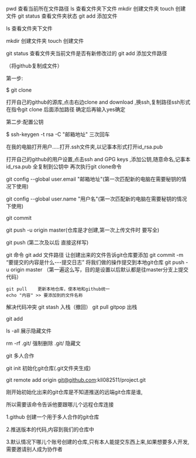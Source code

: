 ﻿

pwd 查看当前所在文件路径
ls  查看文件夹下文件
mkdir 创建文件夹
touch 创建文件
git status 查看文件夹状态
git add 添加文件

ls  查看文件夹下文件

mkdir 创建文件夹
touch 创建文件

git status 查看文件夹当前文件是否有新修改过的
git add 添加文件路径




（将github复制成文件）

第一步:

$ git clone

打开自己的github的源库,点击右边clone and download ,换ssh,复制路径ssh形式
在指令git clone 后面添加路径
确定后再输入yes确定

第二步:配置公钥

$ ssh-keygen -t rsa -C "邮箱地址"
三次回车

在我的电脑打开用户.....打开.ssh文件夹,以记事本形式打开id_rsa.pub

打开自己的github的用户设置,点击ssh and GPG keys ,添加公钥,随意命名,记事本id_rsa.pub
全复制到公钥中
再次执行git clone命令

git config --global user.email "邮箱地址"(第一次匹配新的电脑在需要秘钥的情况下使用)

git config --global user.name "用户名"(第一次匹配新的电脑在需要秘钥的情况下使用)

git commit

git push -u origin master(仓库是才创建,第一次上传文件时 要写全)

git push (第二次及以后 直接这样写)



git 命令
	git add 文件路径 让创建出来的文件告诉git仓库要添加
	git commit -m “要提交的内容是什么---提交日志” 将我们做的操作提交到本地git仓库
	git push -u origin master （第一遍这么写，目的是设置以后默认都是往master分支上提交代码）

	git pull    更新本地仓库，使本地和github统一
	echo "内容" >> 要添加到的文件名称

解决代码冲突
	git stash   入栈（撤回）
	git pull
	gitpop   出栈


git add 

ls -all 展示隐藏文件

rm -rf .git/  强制删除 .git/ 隐藏文


git 多人合作

git init 初始化git仓库(.git文件夹生成)

git remote add origin git@github.com:kll082511/project.git

刚开始初始化出来的git仓库是不知道推送的远端git仓库是谁,

所以需要该命令告诉他要跟哪儿个远程仓库连接

1.github 创建一个用于多人合作的git仓库

2.推送版本的代码,内容到我们的仓库中

3.默认情况下哪儿个账号创建的仓库,只有本人能提交东西上来,如果想要多人开发,需要邀请别人成为协作者

